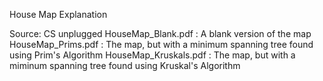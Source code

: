 House Map Explanation

Source: CS unplugged
HouseMap\_Blank.pdf : A blank version of the map
HouseMap\_Prims.pdf : The map, but with a minimum spanning tree found using Prim's Algorithm
HouseMap\_Kruskals.pdf : The map, but with a miminum spanning tree found using Kruskal's Algorithm
